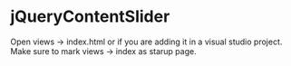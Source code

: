 # jQueryContentSlider
Open views -> index.html
or if you are adding it in a visual studio project. Make sure to mark views -> index as starup page.
